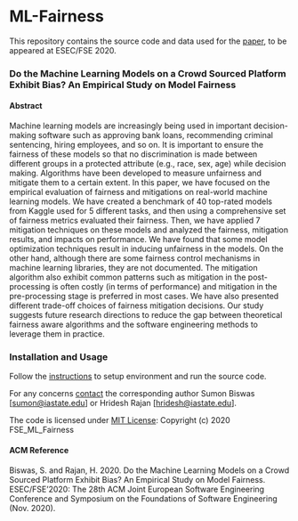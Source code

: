 # ML-Fairness
This repository contains the source code and data used for the [paper](/ml-fairness.pdf), to be appeared at ESEC/FSE 2020.

### Do the Machine Learning Models on a Crowd Sourced Platform Exhibit Bias? An Empirical Study on Model Fairness

#### Abstract
Machine learning models are increasingly being used in important decision-making software such as approving bank loans, recommending criminal sentencing, hiring employees, and so on. It is important to ensure the fairness of these models so that no discrimination is made between different groups in a protected attribute (e.g., race, sex, age) while decision making. Algorithms have been developed to measure unfairness and mitigate them to a certain extent. In this paper, we have focused on the empirical evaluation of fairness and mitigations on real-world machine learning models. We have created a benchmark of 40 top-rated models from Kaggle used for 5 different tasks, and then using a comprehensive set of fairness metrics evaluated their fairness. Then, we have applied 7 mitigation techniques on these models and analyzed the fairness, mitigation results, and impacts on performance. We have found that some model optimization techniques result in inducing unfairness in the models. On the other hand, although there are some fairness control mechanisms in machine learning libraries, they are not documented. The mitigation algorithm also exhibit common patterns such as mitigation in the post-processing is often costly (in terms of performance) and mitigation in the pre-processing stage is preferred in most cases. We have also presented different trade-off choices of fairness mitigation decisions. Our study suggests future research directions to reduce the gap between theoretical fairness aware algorithms and the software engineering methods to leverage them in practice.

### Installation and Usage
Follow the [instructions](/INSTALL.md) to setup environment and run the source code.

For any concerns [contact](/CONTACT.md) the corresponding author Sumon Biswas [sumon@iastate.edu] or Hridesh Rajan [hridesh@iastate.edu].

The code is licensed under [MIT License](/LICENSE.md): Copyright (c) 2020 FSE_ML_Fairness

#### ACM Reference
Biswas, S. and Rajan, H. 2020. Do the Machine Learning Models on a Crowd Sourced Platform Exhibit Bias? An Empirical Study on Model Fairness. ESEC/FSE’2020: The 28th ACM Joint European Software Engineering Conference and Symposium on the Foundations of Software Engineering (Nov. 2020).
